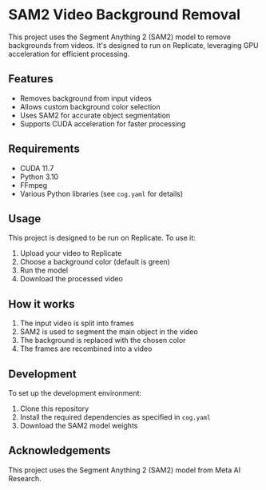 # SAM2 Video Background Removal

This project uses the Segment Anything 2 (SAM2) model to remove backgrounds from videos. It's designed to run on Replicate, leveraging GPU acceleration for efficient processing.

## Features

- Removes background from input videos
- Allows custom background color selection
- Uses SAM2 for accurate object segmentation
- Supports CUDA acceleration for faster processing

## Requirements

- CUDA 11.7
- Python 3.10
- FFmpeg
- Various Python libraries (see `cog.yaml` for details)

## Usage

This project is designed to be run on Replicate. To use it:

1. Upload your video to Replicate
2. Choose a background color (default is green)
3. Run the model
4. Download the processed video

## How it works

1. The input video is split into frames
2. SAM2 is used to segment the main object in the video
3. The background is replaced with the chosen color
4. The frames are recombined into a video

## Development

To set up the development environment:

1. Clone this repository
2. Install the required dependencies as specified in `cog.yaml`
3. Download the SAM2 model weights

## Acknowledgements

This project uses the Segment Anything 2 (SAM2) model from Meta AI Research.